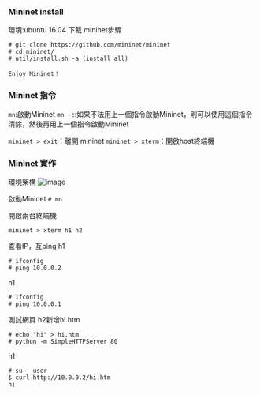 ### Mininet install
環境:ubuntu 16.04
下載 mininet步驟
```
# git clone https://github.com/mininet/mininet
# cd mininet/
# util/install.sh -a (install all)

Enjoy Mininet！
```

### Mininet 指令
```mn```:啟動Mininet
```mn -c```:如果不法用上一個指令啟動Mininet，則可以使用這個指令清除，然後再用上一個指令啟動Mininet

```mininet > exit```：離開 mininet
```mininet > xterm```：開啟host終端機

### Mininet 實作
環境架構
![image]()

啟動Mininet
```# mn ```

開啟兩台終端機
```
mininet > xterm h1 h2
```

查看IP，互ping
h1
```
# ifconfig
# ping 10.0.0.2
```
h1
```
# ifconfig
# ping 10.0.0.1
```

測試網頁
h2新增hi.htm
```
# echo "hi" > hi.htm
# python -m SimpleHTTPServer 80
```
h1
```
# su - user
$ curl http://10.0.0.2/hi.htm
hi
```
